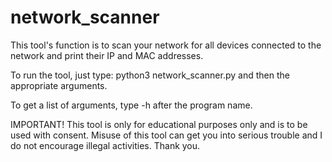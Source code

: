 # network_scanner

This tool's function is to scan your network for all devices connected to the network and print their IP and MAC addresses. 

To run the tool, just type: python3 network_scanner.py and then the appropriate arguments.

To get a list of arguments, type -h after the program name.

IMPORTANT! This tool is only for educational purposes only and is to be used with consent. Misuse of this tool can get you into serious trouble and I do not encourage illegal activities. Thank you. 
